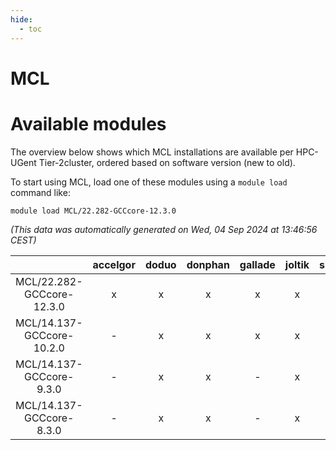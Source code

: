 ```yaml
---
hide:
  - toc
---
```


MCL
===

# Available modules


The overview below shows which MCL installations are available per HPC-UGent Tier-2cluster, ordered based on software version (new to old).

To start using MCL, load one of these modules using a `module load` command like:

```shell
module load MCL/22.282-GCCcore-12.3.0
```

*(This data was automatically generated on Wed, 04 Sep 2024 at 13:46:56 CEST)*  

| |accelgor|doduo|donphan|gallade|joltik|shinx|skitty|
| :---: | :---: | :---: | :---: | :---: | :---: | :---: | :---: |
|MCL/22.282-GCCcore-12.3.0|x|x|x|x|x|x|x|
|MCL/14.137-GCCcore-10.2.0|-|x|x|x|x|-|x|
|MCL/14.137-GCCcore-9.3.0|-|x|x|-|x|-|x|
|MCL/14.137-GCCcore-8.3.0|-|x|x|-|x|-|x|
